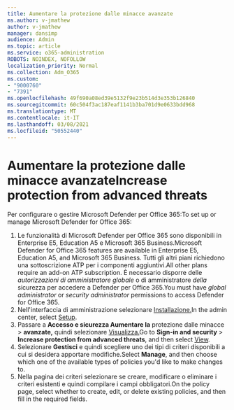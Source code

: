```yaml
---
title: Aumentare la protezione dalle minacce avanzate
ms.author: v-jmathew
author: v-jmathew
manager: dansimp
audience: Admin
ms.topic: article
ms.service: o365-administration
ROBOTS: NOINDEX, NOFOLLOW
localization_priority: Normal
ms.collection: Adm_O365
ms.custom:
- "9000760"
- "7391"
ms.openlocfilehash: 49f690a08ed39e5132f9e23b514d3e353b126840
ms.sourcegitcommit: 60c504f3ac187eaf1141b3ba701d9e0633bdd968
ms.translationtype: MT
ms.contentlocale: it-IT
ms.lasthandoff: 03/08/2021
ms.locfileid: "50552440"
---
```

# <a name="increase-protection-from-advanced-threats"></a><span data-ttu-id="51d35-102">Aumentare la protezione dalle minacce avanzate</span><span class="sxs-lookup"><span data-stu-id="51d35-102">Increase protection from advanced threats</span></span>

<span data-ttu-id="51d35-103">Per configurare o gestire Microsoft Defender per Office 365:</span><span class="sxs-lookup"><span data-stu-id="51d35-103">To set up or manage Microsoft Defender for Office 365:</span></span>

1. <span data-ttu-id="51d35-104">Le funzionalità di Microsoft Defender per Office 365 sono disponibili in Enterprise E5, Education A5 e Microsoft 365 Business.</span><span class="sxs-lookup"><span data-stu-id="51d35-104">Microsoft Defender for Office 365 features are available in Enterprise E5, Education A5, and Microsoft 365 Business.</span></span> <span data-ttu-id="51d35-105">Tutti gli altri piani richiedono una sottoscrizione ATP per i componenti aggiuntivi.</span><span class="sxs-lookup"><span data-stu-id="51d35-105">All other plans require an add-on ATP subscription.</span></span> <span data-ttu-id="51d35-106">È necessario disporre delle *autorizzazioni di amministratore globale* o di amministratore *della* sicurezza per accedere a Defender per Office 365.</span><span class="sxs-lookup"><span data-stu-id="51d35-106">You must have *global administrator* or *security administrator* permissions to access Defender for Office 365.</span></span>
2. <span data-ttu-id="51d35-107">Nell'interfaccia di amministrazione selezionare [Installazione.](https://go.microsoft.com/fwlink/p/?linkid=2075721)</span><span class="sxs-lookup"><span data-stu-id="51d35-107">In the admin center, select [Setup](https://go.microsoft.com/fwlink/p/?linkid=2075721).</span></span>
3. <span data-ttu-id="51d35-108">Passare a **Accesso e sicurezza Aumentare la** protezione dalle minacce  >  **avanzate,** quindi selezionare [Visualizza.](https://go.microsoft.com/fwlink/?linkid=2109302)</span><span class="sxs-lookup"><span data-stu-id="51d35-108">Go to **Sign-in and security** > **Increase protection from advanced threats**, and then select [View](https://go.microsoft.com/fwlink/?linkid=2109302).</span></span>
4. <span data-ttu-id="51d35-109">Selezionare **Gestisci** e quindi scegliere uno dei tipi di criteri disponibili a cui si desidera apportare modifiche.</span><span class="sxs-lookup"><span data-stu-id="51d35-109">Select **Manage**, and then choose which one of the available types of policies you'd like to make changes to.</span></span>
5. <span data-ttu-id="51d35-110">Nella pagina dei criteri selezionare se creare, modificare o eliminare i criteri esistenti e quindi compilare i campi obbligatori.</span><span class="sxs-lookup"><span data-stu-id="51d35-110">On the policy page, select whether to create, edit, or delete existing policies, and then fill in the required fields.</span></span>
